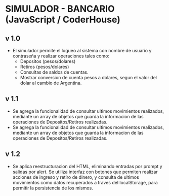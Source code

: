 # SIMULADOR - BANCARIO (JavaScript / CoderHouse)

## v 1.0
- El simulador permite el logueo al sistema con nombre de usuario y contraseña y realizar operaciones tales como:
  * Depositos (pesos/dolares)
  * Retiros (pesos/dolares)
  * Consultas de saldos de cuentas.
  * Mostrar conversion de cuenta pesos a dolares, segun el valor del dolar al cambio de Argentina.
  
## v 1.1
- Se agrega la funcionalidad de consultar ultimos movimientos realizados, mediante un array de objetos que guarda la informacion de las operaciones de Depositos/Retiros realizadas.
- Se agrega la funcionalidad de consultar ultimos movimientos realizados, mediante un array de objetos que guarda la informacion de las operaciones de Depositos/Retiros realizadas.

## v 1.2
- Se aplica reestructuracion del HTML, eliminando entradas por prompt y salidas por alert. Se utiliza interfaz con botones que permiten realizar acciones de ingreso y retiro de dinero, y consulta de ultimos movimientos como datos recuperados a traves del localStorage, para permitir la persistencia de los mismos.
